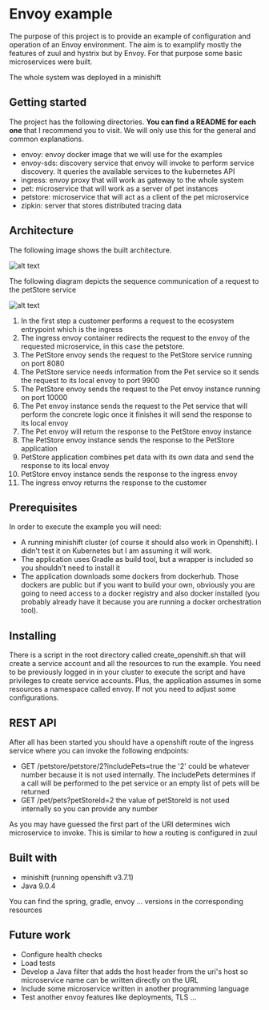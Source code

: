 # Envoy example

The purpose of this project is to provide an example of configuration and operation of an Envoy environment. The aim is to examplify mostly the features of zuul and hystrix but by Envoy. For that purpose some basic microservices were built.

The whole system was deployed in a minishift

## Getting started

The project has the following directories. __You can find a README for each one__ that I recommend you to visit. We will only use this for the general and common explanations.

* envoy: envoy docker image that we will use for the examples
* envoy-sds: discovery service that envoy will invoke to perform service discovery. It queries the available services to the kubernetes API
* ingress: envoy proxy that will work as gateway to the whole system
* pet: microservice that will work as a server of pet instances
* petstore: microservice that will act as a client of the pet microservice
* zipkin: server that stores distributed tracing data

## Architecture

The following image shows the built architecture.

![alt text](/arquitectura.jpg)

The following diagram depicts the sequence communication of a request to the petStore service

![alt text](/secuencia.jpg)

1. In the first step a customer performs a request to the ecosystem entrypoint which is the ingress
2. The ingress envoy container redirects the request to the envoy of the requested microservice, in this case the petstore.
3. The PetStore envoy sends the request to the PetStore service running on port 8080
4. The PetStore service needs information from the Pet service so it sends the request to its local envoy to port 9900
5. The PetStore envoy sends the request to the Pet envoy instance running on port 10000
6. The Pet envoy instance sends the request to the Pet service that will perform the concrete logic once it finishes it will send the response to its local envoy
7. The Pet envoy will return the response to the PetStore envoy instance
8. The PetStore envoy instance sends the response to the PetStore application
9. PetStore application combines pet data with its own data and send the response to its local envoy
10. PetStore envoy instance sends the response to the ingress envoy
11. The ingress envoy returns the response to the customer

## Prerequisites

In order to execute the example you will need:

* A running minishift cluster (of course it should also work in Openshift). I didn't test it on Kubernetes but I am assuming it will work.
* The application uses Gradle as build tool, but a wrapper is included so you shouldn't need to install it
* The application downloads some dockers from dockerhub. Those dockers are public but if you want to build your own, obviously you are going to need access to a docker registry and also docker installed (you probably already have it because you are running a docker orchestration tool).

## Installing

There is a script in the root directory called create_openshift.sh that will create a service account and all the resources to run the example.
You need to be previously logged in in your cluster to execute the script and have privileges to create service accounts.
Plus, the application assumes in some resources a namespace called envoy. If not you need to adjust some configurations.

## REST API

After all has been started you should have a openshift route of the ingress service where you can invoke the following endpoints:

* GET /petstore/petstore/2?includePets=true the '2' could be whatever number because it is not used internally. The includePets determines if a call will be performed to the pet service or an empty list of pets will be returned
* GET /pet/pets?petStoreId=2 the value of petStoreId is not used internally so you can provide any number

As you may have guessed the first part of the URI determines wich microservice to invoke. This is similar to how a routing is configured in zuul

## Built with
* minishift (running openshift v3.7.1)
* Java 9.0.4

You can find the spring, gradle, envoy ... versions in the corresponding resources

## Future work

* Configure health checks
* Load tests
* Develop a Java filter that adds the host header from the uri's host so microservice name can be written directly on the URL
* Include some microservice written in another programming language
* Test another envoy features like deployments, TLS ...
